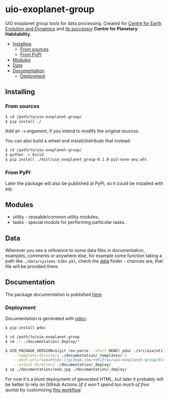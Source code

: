 # uio-exoplanet-group

UIO exoplanet group tools for data processing. Created for [Centre for Earth Evolution and Dynamics](https://www.mn.uio.no/ceed/) and [its successor](https://mn.uio.no/ceed/english/about/news-and-events/research-in-media/new-ceo-centre-phab.html) **Centre for Planetary Habitability**.

<!-- MarkdownTOC -->

- [Installing](#installing)
    - [From sources](#from-sources)
    - [From PyPI](#from-pypi)
- [Modules](#modules)
- [Data](#data)
- [Documentation](#documentation)
    - [Deployment](#deployment)

<!-- /MarkdownTOC -->

## Installing

### From sources

``` sh
$ cd /path/to/uio-exoplanet-group/
$ pip install ./
```

Add an `-e` argument, if you intend to modify the original sources.

You can also build a wheel and install/distribute that instead:

``` sh
$ cd /path/to/uio-exoplanet-group/
$ python -m build
$ pip install ./dist/uio_exoplanet_group-0.1.0-py3-none-any.whl
```

### From PyPI

Later the package will also be published at PyPI, so it could be installed with pip.

## Modules

- utility - reusable/common utility modules;
- tasks - special module for performing particular tasks.

## Data

Wherever you see a reference to some data files in documentation, examples, comments or anywhere else, for example some function taking a path like `./data/systems-528n.pkl`, check the [data](https://github.com/retifrav/uio-exoplanet-group/tree/master/data) folder - chances are, that file will be provided there.

## Documentation

The package documentation is published [here](https://uio.decovar.dev/).

### Deployment

Documentation is generated with [pdoc](https://pdoc.dev):

``` sh
$ pip install pdoc

$ cd /path/to/uio-exoplanet-group
$ rm -r ./documentation/_deploy/*

$ UIO_PACKAGE_VERSION=$(git rev-parse --short HEAD) pdoc ./src/uio/utility ./src/uio/tasks \
    --template-directory ./documentation/_templates/ \
    --edit-url="uio=https://github.com/retifrav/uio-exoplanet-group/blob/master/src/uio/" \
    --output-directory ./documentation/_deploy/
$ cp ./documentation/ceed.jpg ./documentation/_deploy/
```

For now it's a blunt deployment of generated HTML, but later it probably will be better to rely on GitHub Actions (*if it won't spend too much of free quota*) by customizing [this workflow](https://github.com/mitmproxy/pdoc/blob/main/.github/workflows/docs.yml).
